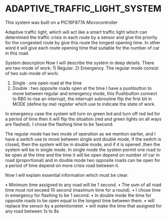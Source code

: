 # ADAPTIVE_TRAFFIC_LIGHT_SYSTEM
This system was built on a PIC16F877A Microcontroller

Adaptive traffic light, which will act like a smart traffic light which can determined the traffic crisis in each route by a sensor and give the priority for the congested route by give this route the longest opening time. In other word it will give each route opening time that suitable for the number of car in this road.

System description 
Now I will describe the system in deep details. There are two mode of work:
    1) Regular. 
    2) Emergency. 
The regular mode consist of two sub-mode of work:
1.	Single : one open road at the time 
2.	Double : two opposite roads open at the time 
I have a pushbutton to move between regular and emergency mode, this Pushbutton connect to RB0 to rise an interrupt, the interrupt subroutine flip the first bit in MODE (define by me) register which use to indicate the state of work. 

In emergency case the system will turn on green led and turn off red led for a period of time then it will flip the situation (red and green lights on all ways are flashed). I chose the flashing time to be 1second.   

The regular mode has two mode of operation as we mention earlier, and I have a switch use to move between single and double mode, if the switch is closed, then the system will be in double mode, and if it is opened ,then the system will be in single mode. In single mode the system permit one road to be open at the time and the time it will be open depend on  number of car in road (proportional) and in double mode two opposite roads can be open for a period of time depend on more crisis  road between it.

 Now I will explain essential information which must be clear:
 
•	Minimum time assigned to any road will be 1 second.
•	The sum of all road time must not exceed 10 second (maximum time for a round).
•	I chose time in emergency for flashing to be 1 second.
•	In double mode the time for opposite roads to be open equal to the longest time between them.
•	will replace the sensor by a potentiometer.
•	will make the time that assigned for any road between 1s to 8s

